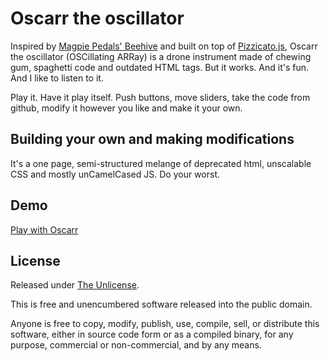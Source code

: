 # Oscarr the oscillator

Inspired by [Magpie Pedals' Beehive](https://www.magpiepedals.com/shop/product/the-beehive) and built on top of [Pizzicato.js](https://alemangui.github.io/pizzicato/), Oscarr the oscillator (OSCillating ARRay) is a drone instrument made of chewing gum, spaghetti code and outdated HTML tags. But it works. And it's fun. And I like to listen to it.

Play it. Have it play itself. Push buttons, move sliders, take the code from github, modify it however you like and make it your own.

## Building your own and making modifications
It's a one page, semi-structured melange of deprecated html, unscalable CSS and mostly unCamelCased JS. Do your worst.

## Demo
[Play with Oscarr](https://www.tomhubbardgreen.co.uk/oscarr/index.html)

## License
Released under [The Unlicense](https://github.com/thubbs/oscarrlator/blob/main/LICENSE).

This is free and unencumbered software released into the public domain.

Anyone is free to copy, modify, publish, use, compile, sell, or
distribute this software, either in source code form or as a compiled
binary, for any purpose, commercial or non-commercial, and by any
means.
